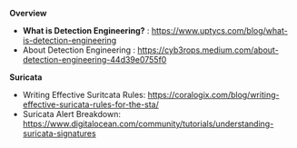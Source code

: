
**Overview**

- **What is Detection Engineering?** : https://www.uptycs.com/blog/what-is-detection-engineering 
- About Detection Engineering : https://cyb3rops.medium.com/about-detection-engineering-44d39e0755f0


**Suricata**

- Writing Effective Suritcata Rules: https://coralogix.com/blog/writing-effective-suricata-rules-for-the-sta/
- Suricata Alert Breakdown: https://www.digitalocean.com/community/tutorials/understanding-suricata-signatures
